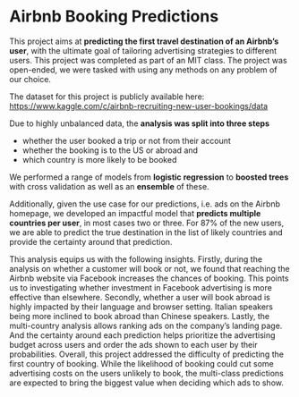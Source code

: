 # Airbnb Booking Predictions


This project aims at **predicting the first travel destination of an Airbnb’s user**, with the ultimate goal of tailoring advertising strategies to different users. This project was completed as part of an MIT class. The project was open-ended, we were tasked with using any methods on any problem of our choice.

The dataset for this project is publicly available here: https://www.kaggle.com/c/airbnb-recruiting-new-user-bookings/data

Due to highly unbalanced data, the **analysis was split into three steps** 

- whether the user booked a trip or not from their account 
- whether the booking is to the US or abroad and 
- which country is more likely to be booked

We performed a range of models from **logistic regression** to **boosted trees** with cross validation as well as an **ensemble** of these. 

Additionally, given the use case for our predictions, i.e. ads on the Airbnb homepage, we developed an impactful model that **predicts multiple countries per user**, in most cases two or three. For 87% of the new users, we are able to predict the true destination in the list of likely countries and provide the certainty around that prediction.

This analysis equips us with the following insights. Firstly, during the analysis on whether a customer will book or not, we found that reaching the Airbnb website via Facebook increases the chances of booking. This points us to investigating whether investment in Facebook advertising is more effective than elsewhere. Secondly, whether a user will book abroad is highly impacted by their language and browser setting. Italian speakers being more inclined to book abroad than Chinese speakers. Lastly, the multi-country analysis allows ranking ads on the company’s landing page. And the certainty around each prediction helps prioritize the advertising budget across users and order the ads shown to each user by their probabilities.
Overall, this project addressed the difficulty of predicting the first country of booking. While the likelihood of booking could cut some advertising costs on the users unlikely to book, the multi-class predictions are expected to bring the biggest value when deciding which ads to show.

